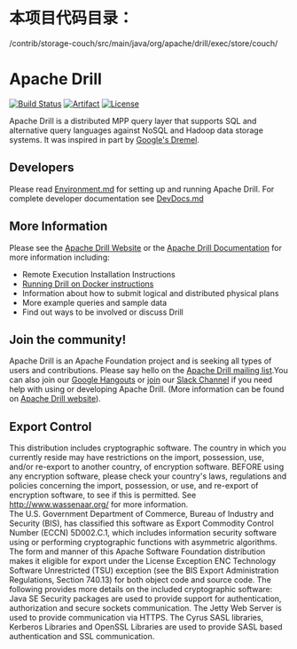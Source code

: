 
# 本项目代码目录：

/contrib/storage-couch/src/main/java/org/apache/drill/exec/store/couch/

# Apache Drill

[![Build Status](https://github.com/apache/drill/workflows/Github%20CI/badge.svg)](https://github.com/apache/drill/actions)
[![Artifact](https://img.shields.io/maven-central/v/org.apache.drill/distribution.svg)](https://search.maven.org/#search%7Cgav%7C1%7Cg%3A%22org.apache.drill%22%20AND%20a%3A%22distribution%22)
[![License](https://img.shields.io/badge/license-Apache--2.0-blue.svg)](http://www.apache.org/licenses/LICENSE-2.0)

Apache Drill is a distributed MPP query layer that supports SQL and alternative query languages against NoSQL and Hadoop data storage systems.  It was inspired in part by [Google's Dremel](http://research.google.com/pubs/pub36632.html).  

## Developers

Please read [Environment.md](docs/dev/Environment.md) for setting up and running Apache Drill. For complete developer documentation see [DevDocs.md](docs/dev/DevDocs.md)

## More Information
Please see the [Apache Drill Website](http://drill.apache.org/) or the [Apache Drill Documentation](http://drill.apache.org/docs/) for more information including:

 * Remote Execution Installation Instructions
 * [Running Drill on Docker instructions](https://drill.apache.org/docs/running-drill-on-docker/)
 * Information about how to submit logical and distributed physical plans
 * More example queries and sample data
 * Find out ways to be involved or discuss Drill


## Join the community!
Apache Drill is an Apache Foundation project and is seeking all types of users and contributions.
Please say hello on the [Apache Drill mailing list](http://drill.apache.org/mailinglists/).You can also join our [Google Hangouts](http://drill.apache.org/community-resources/)
or [join](https://bit.ly/2VM0XS8) our [Slack Channel](https://join.slack.com/t/apache-drill/shared_invite/enQtNTQ4MjM1MDA3MzQ2LTJlYmUxMTRkMmUwYmQ2NTllYmFmMjU4MDk0NjYwZjBmYjg0MDZmOTE2ZDg0ZjBlYmI3Yjc4Y2I2NTQyNGVlZTc) if you need help with using or developing Apache Drill.
(More information can be found on [Apache Drill website](http://drill.apache.org/)).

## Export Control
This distribution includes cryptographic software. The country in which you currently reside may have restrictions on the import, possession, use, and/or re-export to another country, of encryption software. BEFORE using any encryption software, please check your country's laws, regulations and policies concerning the import, possession, or use, and re-export of encryption software, to see if this is permitted. See <http://www.wassenaar.org/> for more information.  
The U.S. Government Department of Commerce, Bureau of Industry and Security (BIS), has classified this software as Export Commodity Control Number (ECCN) 5D002.C.1, which includes information security software using or performing cryptographic functions with asymmetric algorithms. The form and manner of this Apache Software Foundation distribution makes it eligible for export under the License Exception ENC Technology Software Unrestricted (TSU) exception (see the BIS Export Administration Regulations, Section 740.13) for both object code and source code.
The following provides more details on the included cryptographic software: 
 Java SE Security packages are used to provide support for authentication, authorization and secure sockets communication. The Jetty Web Server is used to provide communication via HTTPS. The Cyrus SASL libraries, Kerberos Libraries and OpenSSL Libraries are used to provide SASL based authentication and SSL communication.
